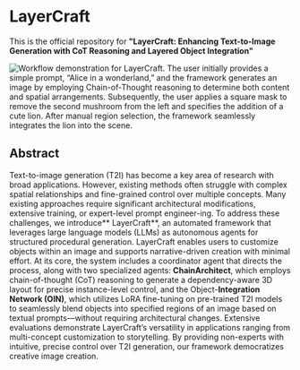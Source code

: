 # LayerCraft
This is the official repository for **"LayerCraft: Enhancing Text-to-Image Generation with CoT Reasoning and Layered Object Integration"**

![Workflow demonstration for LayerCraft. The user initially provides a simple prompt, “Alice in a wonderland,” and the framework
generates an image by employing Chain-of-Thought reasoning to determine both content and spatial arrangements. Subsequently, the user
applies a square mask to remove the second mushroom from the left and specifies the addition of a cute lion. After manual region selection, the framework seamlessly integrates the lion into the scene.](Teaser-double.png)
## Abstract
Text-to-image generation (T2I) has become a key area of research with broad applications. However, existing methods often struggle with complex spatial relationships and fine-grained control over multiple concepts. Many existing approaches require significant architectural modifications, extensive training, or expert-level prompt engineer-ing. To address these challenges, we introduce** LayerCraft**, an automated framework that leverages large language models (LLMs) as autonomous agents for structured procedural generation. LayerCraft enables users to customize objects within an image and supports narrative-driven creation with minimal effort. At its core, the system includes a coordinator agent that directs the process, along with two specialized agents: **ChainArchitect**, which employs chain-of-thought (CoT) reasoning to generate a dependency-aware 3D layout for precise instance-level control, and the Object-**Integration Network (OIN)**, which utilizes LoRA fine-tuning on pre-trained T2I models to seamlessly blend objects into specified regions of an image based on textual prompts—without requiring architectural changes. Extensive evaluations demonstrate LayerCraft’s versatility in applications ranging from multi-concept customization to storytelling. By providing non-experts with intuitive, precise control over T2I generation, our framework democratizes creative image creation.
